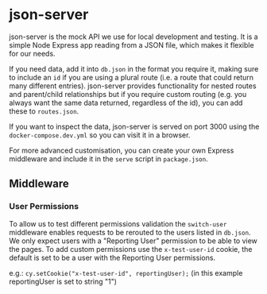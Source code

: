 # json-server

json-server is the mock API we use for local development and testing. It is a simple Node Express app reading from a
JSON file, which makes it flexible for our needs.

If you need data, add it into `db.json` in the format you require it, making sure to include an `id` if you are using a
plural route (i.e. a route that could return many different entries).
json-server provides functionality for nested routes and parent/child relationships but if you require custom routing
(e.g. you always want the same data returned, regardless of the id), you can add these to `routes.json`.

If you want to inspect the data, json-server is served on port 3000 using the `docker-compose.dev.yml` so you can visit it in a browser.

For more advanced customisation, you can create your own Express middleware and include it in the `serve` script in `package.json`.

## Middleware

### User Permissions

To allow us to test different permissions validation the `switch-user`
middleware enables requests to be rerouted to the users listed in `db.json`.
We only expect users with a "Reporting User" permission to be able to view the pages.
To add custom permissions use the `x-test-user-id` cookie, the default is set to be a user with the Reporting User permissions.

e.g.:
`cy.setCookie("x-test-user-id", reportingUser);`
(in this example reportingUser is set to string "1")